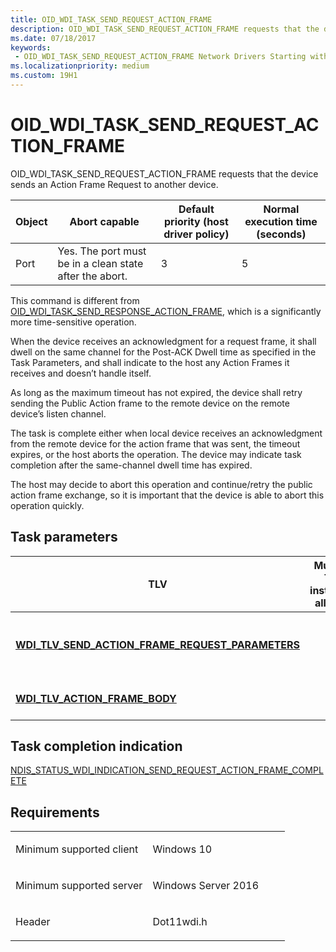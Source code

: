 ```yaml
---
title: OID_WDI_TASK_SEND_REQUEST_ACTION_FRAME
description: OID_WDI_TASK_SEND_REQUEST_ACTION_FRAME requests that the device sends an Action Frame Request to another device.
ms.date: 07/18/2017
keywords:
 - OID_WDI_TASK_SEND_REQUEST_ACTION_FRAME Network Drivers Starting with Windows Vista
ms.localizationpriority: medium
ms.custom: 19H1
---
```


# OID\_WDI\_TASK\_SEND\_REQUEST\_ACTION\_FRAME


OID\_WDI\_TASK\_SEND\_REQUEST\_ACTION\_FRAME requests that the device sends an Action Frame Request to another device.

| Object | Abort capable                                           | Default priority (host driver policy) | Normal execution time (seconds) |
|--------|---------------------------------------------------------|---------------------------------------|---------------------------------|
| Port   | Yes. The port must be in a clean state after the abort. | 3                                     | 5                               |

 

This command is different from [OID\_WDI\_TASK\_SEND\_RESPONSE\_ACTION\_FRAME](oid-wdi-task-send-response-action-frame.md), which is a significantly more time-sensitive operation.

When the device receives an acknowledgment for a request frame, it shall dwell on the same channel for the Post-ACK Dwell time as specified in the Task Parameters, and shall indicate to the host any Action Frames it receives and doesn’t handle itself.

As long as the maximum timeout has not expired, the device shall retry sending the Public Action frame to the remote device on the remote device’s listen channel.

The task is complete either when local device receives an acknowledgment from the remote device for the action frame that was sent, the timeout expires, or the host aborts the operation. The device may indicate task completion after the same-channel dwell time has expired.

The host may decide to abort this operation and continue/retry the public action frame exchange, so it is important that the device is able to abort this operation quickly.

## Task parameters


| TLV                                                                                                             | Multiple TLV instances allowed | Optional | Description                                     |
|-----------------------------------------------------------------------------------------------------------------|--------------------------------|----------|-------------------------------------------------|
| [**WDI\_TLV\_SEND\_ACTION\_FRAME\_REQUEST\_PARAMETERS**](./wdi-tlv-send-action-frame-request-parameters.md) |                                |          | Parameters for sending an Action Frame Request. |
| [**WDI\_TLV\_ACTION\_FRAME\_BODY**](./wdi-tlv-action-frame-body.md)                                         |                                |          | The Action Frame body.                          |

 

## Task completion indication


[NDIS\_STATUS\_WDI\_INDICATION\_SEND\_REQUEST\_ACTION\_FRAME\_COMPLETE](ndis-status-wdi-indication-send-request-action-frame-complete.md)

Requirements
------------

<table>
<colgroup>
<col width="50%" />
<col width="50%" />
</colgroup>
<tbody>
<tr class="odd">
<td><p>Minimum supported client</p></td>
<td><p>Windows 10</p></td>
</tr>
<tr class="even">
<td><p>Minimum supported server</p></td>
<td><p>Windows Server 2016</p></td>
</tr>
<tr class="odd">
<td><p>Header</p></td>
<td>Dot11wdi.h</td>
</tr>
</tbody>
</table>

 

